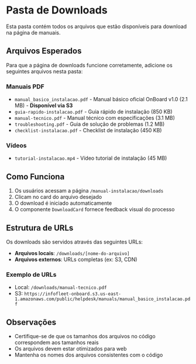 # Pasta de Downloads

Esta pasta contém todos os arquivos que estão disponíveis para download na página de manuais.

## Arquivos Esperados

Para que a página de downloads funcione corretamente, adicione os seguintes arquivos nesta pasta:

### Manuais PDF
- `manual_basico_instalacao.pdf` - Manual básico oficial OnBoard v1.0 (2.1 MB) - **Disponível via S3**
- `guia-rapido-instalacao.pdf` - Guia rápido de instalação (850 KB)
- `manual-tecnico.pdf` - Manual técnico com especificações (3.1 MB)
- `troubleshooting.pdf` - Guia de solução de problemas (1.2 MB)
- `checklist-instalacao.pdf` - Checklist de instalação (450 KB)

### Vídeos
- `tutorial-instalacao.mp4` - Vídeo tutorial de instalação (45 MB)

## Como Funciona

1. Os usuários acessam a página `/manual-instalacao/downloads`
2. Clicam no card do arquivo desejado
3. O download é iniciado automaticamente
4. O componente `DownloadCard` fornece feedback visual do processo

## Estrutura de URLs

Os downloads são servidos através das seguintes URLs:
- **Arquivos locais**: `/downloads/[nome-do-arquivo]`
- **Arquivos externos**: URLs completas (ex: S3, CDN)

### Exemplo de URLs
- Local: `/downloads/manual-tecnico.pdf`
- S3: `https://infofleet-onboard.s3.us-east-1.amazonaws.com/public/helpdesk/manuals/manual_basico_instalacao.pdf`

## Observações

- Certifique-se de que os tamanhos dos arquivos no código correspondem aos tamanhos reais
- Os arquivos devem estar otimizados para web
- Mantenha os nomes dos arquivos consistentes com o código 